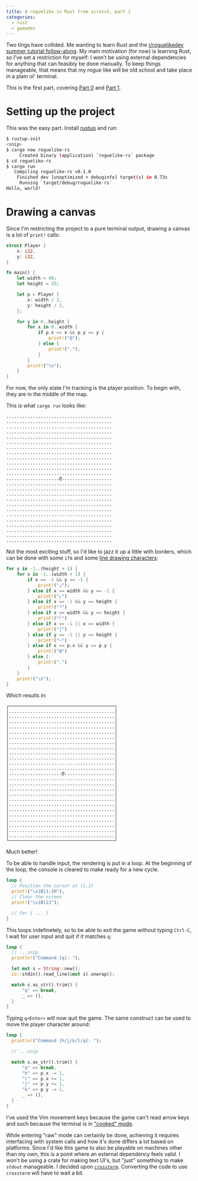 ```yaml
---
title: A roguelike in Rust from scratch, part 1
categories:
  - rust
  - gamedev
---
```


Two tings have collided. Me wanting to learn Rust and the [r/roguelikedev summer tutorial follow-along](https://old.reddit.com/r/roguelikedev/comments/grccvt/roguelikedev_does_the_complete_roguelike_tutorial/). My main motivation (for now) is learning Rust, so I’ve set a restriction for myself: I won’t be using external dependencies for anything that can feasibly be done manually. To keep things manageable, that means that my rogue like will be old school and take place in a plain ol' terminal.

This is the first part, covering [Part 0](http://rogueliketutorials.com/tutorials/tcod/v2/part-0/) and [Part 1](http://rogueliketutorials.com/tutorials/tcod/part-1/).

# Setting up the project

This was the easy part. Install [rustup](https://rustup.rs/) and run:

```sh
$ rustup-init
<snip>
$ cargo new roguelike-rs
     Created binary (application) `roguelike-rs` package
$ cd roguelike-rs
$ cargo run
   Compiling roguelike-rs v0.1.0
    Finished dev [unoptimized + debuginfo] target(s) in 0.73s
     Running `target/debug/roguelike-rs`
Hello, world!
```

# Drawing a canvas

Since I'm restricting the project to a pure terminal output, drawing a canvas is a lot of `print!` calls:

```rs
struct Player {
    x: i32,
    y: i32,
}

fn main() {
    let width = 40;
    let height = 25;

    let p = Player {
        x: width / 2,
        y: height / 2,
    };

    for y in 0..height {
        for x in 0..width {
            if p.x == x && p.y == y {
                print!("@");
            } else {
                print!(".");
            }
        }
        print!("\n");
    }
}
```

For now, the only state I'm tracking is the player position. To begin with, they are in the middle of the map.

This is what `cargo run` looks like:

```
........................................
........................................
........................................
........................................
........................................
........................................
........................................
........................................
........................................
........................................
........................................
........................................
....................@...................
........................................
........................................
........................................
........................................
........................................
........................................
........................................
........................................
........................................
........................................
........................................
........................................
```

Not the most exciting stuff, so I'd like to jazz it up a little with borders, which can be done with some `if`s and some [line drawing characters]():

```rs
for y in -1..(height + 1) {
    for x in -1..(width + 1) {
        if x == -1 && y == -1 {
            print!("┌");
        } else if x == width && y == -1 {
            print!("┐")
        } else if x == -1 && y == height {
            print!("└")
        } else if x == width && y == height {
            print!("┘")
        } else if x == -1 || x == width {
            print!("│")
        } else if y == -1 || y == height {
            print!("─")
        } else if x == p.x && y == p.y {
            print!("@")
        } else {
            print!(".")
        }
    }
    print!("\n");
}
```

Which results in:

```
┌────────────────────────────────────────┐
│........................................│
│........................................│
│........................................│
│........................................│
│........................................│
│........................................│
│........................................│
│........................................│
│........................................│
│........................................│
│........................................│
│........................................│
│....................@...................│
│........................................│
│........................................│
│........................................│
│........................................│
│........................................│
│........................................│
│........................................│
│........................................│
│........................................│
│........................................│
│........................................│
│........................................│
└────────────────────────────────────────┘
```

Much better!

To be able to handle input, the rendering is put in a loop. At the beginning of the loop, the console is cleared to make ready for a new cycle.

```rs
loop {
  // Position the cursor at (1,1)
  print!("\x1B[1;1H");
  // Clear the screen
  print!("\x1B[2J");

  // for { ... }
}
```

This loops indefinetely, so to be able to exit the game without typing `Ctrl-C`, I wait for user input and quit if it matches `q`:

```rs
loop {
  // ...snip
  println!("Command [q]: ");

  let mut s = String::new();
  io::stdin().read_line(&mut s).unwrap();

  match s.as_str().trim() {
      "q" => break,
      _ => (),
  }
}
```

Typing `q<Enter>` will now quit the game. The same construct can be used to move the player character around:

```rs
loop {
  println!("Command [h/j/k/l/q]: ");

  // ...snip

  match s.as_str().trim() {
      "q" => break,
      "h" => p.x -= 1,
      "l" => p.x += 1,
      "j" => p.y += 1,
      "k" => p.y -= 1,
      _ => (),
  }
}
```

I've used the Vim movement keys because the game can't read arrow keys and such because the terminal is in ["cooked" mode](https://en.wikipedia.org/wiki/Terminal_mode).

While entering "raw" mode can certainly be done, achieving it requires interfacing with system calls and how it's done differs a lot based on platforms. Since I'd like this game to also be playable on machines other than my own, this is a point where an external dependency feels valid. I won't be using a crate for making text UI's, but "just" something to make `stdout` manageable. I decided upon [`crossterm`](https://crates.io/crates/crossterm). Converting the code to use `crossterm` will have to wait a bit.
